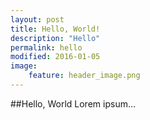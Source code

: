 ```yaml
---
layout: post
title: Hello, World!
description: "Hello"
permalink: hello
modified: 2016-01-05
image:
    feature: header_image.png
---
```


##Hello, World
Lorem ipsum...
